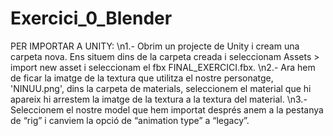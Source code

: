 # Exercici_0_Blender
PER IMPORTAR A UNITY:
\n1.- Obrim un projecte de Unity i cream una carpeta nova. Ens situem dins de la carpeta creada i
seleccionam Assets > import new asset i seleccionam el fbx FINAL_EXERCICI.fbx.
\n2.- Ara hem de ficar la imatge de la textura que utilitza el nostre personatge, 'NINUU.png', dins la carpeta de materials, seleccionem el material que hi apareix hi arrestem la imatge de la textura a la textura
del material.
\n3.- Seleccionem el nostre model que hem importat després anem a la pestanya de “rig” i canviem
la opció de “animation type” a “legacy”.
